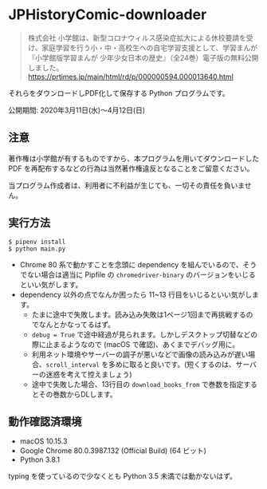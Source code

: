 # JPHistoryComic-downloader

> 株式会社 小学館は、新型コロナウィルス感染症拡大による休校要請を受け、家庭学習を行う小・中・高校生への自宅学習支援として、学習まんが『小学館版学習まんが 少年少女日本の歴史』（全24巻）電子版の無料公開しました。
https://prtimes.jp/main/html/rd/p/000000594.000013640.html

それらをダウンロードしPDF化して保存する Python プログラムです。

公開期間: 2020年3月11日(水)〜4月12日(日)

## 注意

著作権は小学館が有するものですから、本プログラムを用いてダウンロードした PDF を再配布するなどの行為は当然著作権違反となることをご留意ください。

当プログラム作成者は、利用者に不利益が生じても、一切その責任を負いません。

## 実行方法

```
$ pipenv install
$ python main.py
```

* Chrome 80 系で動かすことを念頭に dependency を組んでいるので、そうでない場合は適当に Pipfile の `chromedriver-binary` のバージョンをいじるといい気がします。
* dependency 以外の点でなんか困ったら 11~13 行目をいじるといい気がします。
    * たまに途中で失敗します。読み込み失敗は1ページ1回まで再挑戦するのでなんとかなってるはず。
    * `debug = True` で途中経過が見られます。しかしデスクトップ切替などの際に止まるようなので (macOS で確認)、あくまでデバッグ用に。
    * 利用ネット環境やサーバーの調子が悪いなどで画像の読み込みが遅い場合、`scroll_interval` を多めに取ると良いです。(短くするのは、サーバーの迷惑を考えて控えましょう)
    * 途中で失敗した場合、13行目の `download_books_from` で巻数を指定するとその巻数からDLします。

## 動作確認済環境

* macOS 10.15.3
* Google Chrome 80.0.3987.132 (Official Build) (64 ビット)
* Python 3.8.1

typing を使っているので少なくとも Python 3.5 未満では動かないはず。